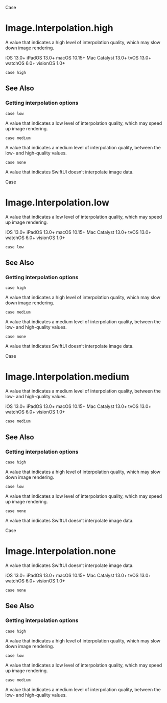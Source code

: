 Case

# Image.Interpolation.high

A value that indicates a high level of interpolation quality, which may slow
down image rendering.

iOS 13.0+  iPadOS 13.0+  macOS 10.15+  Mac Catalyst 13.0+  tvOS 13.0+  watchOS
6.0+  visionOS 1.0+

    
    
    case high

## See Also

### Getting interpolation options

`case low`

A value that indicates a low level of interpolation quality, which may speed
up image rendering.

`case medium`

A value that indicates a medium level of interpolation quality, between the
low- and high-quality values.

`case none`

A value that indicates SwiftUI doesn’t interpolate image data.

Case

# Image.Interpolation.low

A value that indicates a low level of interpolation quality, which may speed
up image rendering.

iOS 13.0+  iPadOS 13.0+  macOS 10.15+  Mac Catalyst 13.0+  tvOS 13.0+  watchOS
6.0+  visionOS 1.0+

    
    
    case low

## See Also

### Getting interpolation options

`case high`

A value that indicates a high level of interpolation quality, which may slow
down image rendering.

`case medium`

A value that indicates a medium level of interpolation quality, between the
low- and high-quality values.

`case none`

A value that indicates SwiftUI doesn’t interpolate image data.

Case

# Image.Interpolation.medium

A value that indicates a medium level of interpolation quality, between the
low- and high-quality values.

iOS 13.0+  iPadOS 13.0+  macOS 10.15+  Mac Catalyst 13.0+  tvOS 13.0+  watchOS
6.0+  visionOS 1.0+

    
    
    case medium

## See Also

### Getting interpolation options

`case high`

A value that indicates a high level of interpolation quality, which may slow
down image rendering.

`case low`

A value that indicates a low level of interpolation quality, which may speed
up image rendering.

`case none`

A value that indicates SwiftUI doesn’t interpolate image data.

Case

# Image.Interpolation.none

A value that indicates SwiftUI doesn’t interpolate image data.

iOS 13.0+  iPadOS 13.0+  macOS 10.15+  Mac Catalyst 13.0+  tvOS 13.0+  watchOS
6.0+  visionOS 1.0+

    
    
    case none

## See Also

### Getting interpolation options

`case high`

A value that indicates a high level of interpolation quality, which may slow
down image rendering.

`case low`

A value that indicates a low level of interpolation quality, which may speed
up image rendering.

`case medium`

A value that indicates a medium level of interpolation quality, between the
low- and high-quality values.

